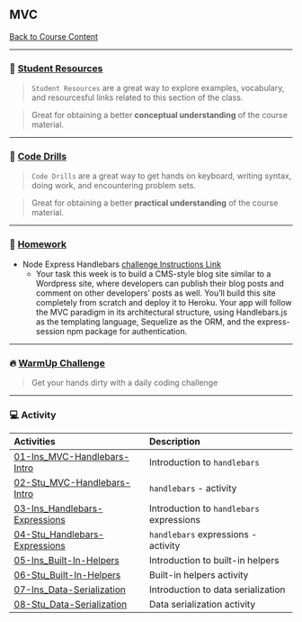 ## MVC
[Back to Course Content](../../README.md)

-----
### :book: **[Student Resources](student-resources/README.md)**

> `Student Resources` are a great way to explore examples, vocabulary, and resourcesful links related to this section of the class.

> Great for obtaining a better **conceptual understanding** of the course material. 

------
### :dart: **[Code Drills](code-drills/README.md)**

> `Code Drills` are a great way to get hands on keyboard, writing syntax, doing work, and encountering problem sets. 

> Great for obtaining a better **practical understanding** of the course material. 

-----
### :pencil: **[Homework](homework/README.md)**

- Node Express Handlebars
[challenge Instructions Link](challenge/README.md)
    * Your task this week is to build a CMS-style blog site similar to a Wordpress site, where developers can publish their blog posts and comment on other developers’ posts as well. You’ll build this site completely from scratch and deploy it to Heroku. Your app will follow the MVC paradigm in its architectural structure, using Handlebars.js as the templating language, Sequelize as the ORM, and the express-session npm package for authentication.

-----

### :fire: **[WarmUp Challenge](warm-up-challenge)**

> Get your hands dirty with a daily coding challenge

-----

### :computer: Activity

|  Activities |  Description |
|:--	|:--
|[01-Ins_MVC-Handlebars-Intro](activities/01-Ins_MVC-Handlebars-Intro)| Introduction to `handlebars` |
|[02-Stu_MVC-Handlebars-Intro](activities/02-Stu_MVC-Handlebars-Intro)| `handlebars` - activity |
|[03-Ins_Handlebars-Expressions](activities/03-Ins_Handlebars-Expressions)| Introduction to `handlebars` expressions |
|[04-Stu_Handlebars-Expressions](activities/04-Stu_Handlebars-Expressions)| `handlebars` expressions - activity |
|[05-Ins_Built-In-Helpers](activities/05-Ins_Built-In-Helpers)| Introduction to built-in helpers |
|[06-Stu_Built-In-Helpers](activities/06-Stu_Built-In-Helpers)| Built-in helpers activity |
|[07-Ins_Data-Serialization](activities/07-Ins_Data-Serialization)| Introduction to data serialization |
|[08-Stu_Data-Serialization](activities/08-Stu_Data-Serialization)| Data serialization activity|

